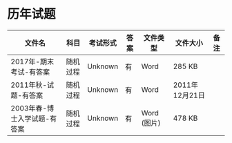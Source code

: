 # 历年试题

文件名|科目|考试形式|答案|文件类型|文件大小|备注
---|---|---|---|---|---|---
2017年-期末考试-有答案|随机过程|Unknown|有|Word|285 KB
2011年秋-试题-有答案|随机过程|Unknown|有|Word|2011年12月21日
2003年春-博士入学试题-有答案|随机过程|Unknown|有|Word (图片)|478 KB
